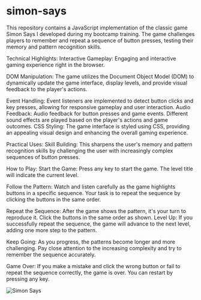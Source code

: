 # simon-says
This repository contains a JavaScript implementation of the classic game Simon Says I developed during my bootcamp training. The game challenges players to remember and repeat a sequence of button presses, testing their memory and pattern recognition skills.

Technical Highlights:
Interactive Gameplay: Engaging and interactive gaming experience right in the browser. 

DOM Manipulation: The game utilizes the Document Object Model (DOM) to dynamically update the game interface, display levels, and provide visual feedback to the player's actions.

Event Handling: Event listeners are implemented to detect button clicks and key presses, allowing for responsive gameplay and user interaction.
Audio Feedback: Audio feedback for button presses and game events. Different sound effects are played based on the player's actions and game outcomes.
CSS Styling: The game interface is styled using CSS, providing an appealing visual design and enhancing the overall gaming experience.


Practical Uses:
Skill Building: This sharpens the user's memory and pattern recognition skills by challenging the user with increasingly complex sequences of button presses.

How to Play:
Start the Game: Press any key to start the game. The level title will indicate the current level.

Follow the Pattern: Watch and listen carefully as the game highlights buttons in a specific sequence. Your task is to repeat the sequence by clicking the buttons in the same order.

Repeat the Sequence: After the game shows the pattern, it's your turn to reproduce it. Click the buttons in the same order as shown.
Level Up: If you successfully repeat the sequence, the game will advance to the next level, adding one more step to the pattern.

Keep Going: As you progress, the patterns become longer and more challenging. Pay close attention to the increasing complexity and try to remember the sequence accurately.

Game Over: If you make a mistake and click the wrong button or fail to repeat the sequence correctly, the game is over. You can restart by pressing any key.


![Simon Says](https://github.com/moayyadsaleh/simon-says/assets/137034202/d91fc656-7027-46ab-bbbc-85233018945e)

